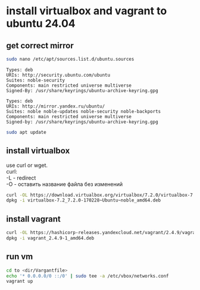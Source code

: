 # install virtualbox and vagrant to ubuntu 24.04

## get correct mirror
```bash
sudo nano /etc/apt/sources.list.d/ubuntu.sources
```
```text
Types: deb
URIs: http://security.ubuntu.com/ubuntu
Suites: noble-security
Components: main restricted universe multiverse
Signed-By: /usr/share/keyrings/ubuntu-archive-keyring.gpg

Types: deb
URIs: http://mirror.yandex.ru/ubuntu/
Suites: noble noble-updates noble-security noble-backports
Components: main restricted universe multiverse
Signed-by: /usr/share/keyrings/ubuntu-archive-keyring.gpg
```
```bash
sudo apt update
```
## install virtualbox
use curl or wget.<br>
curl:<br>
-L - redirect<br>
-O - оставить название файла без изменений
```bash
curl -OL https://download.virtualbox.org/virtualbox/7.2.0/virtualbox-7.2_7.2.0-170228~Ubuntu~noble_amd64.deb &&\
dpkg -i virtualbox-7.2_7.2.0-170228~Ubuntu~noble_amd64.deb
```
## install vagrant
```bash
curl -OL https://hashicorp-releases.yandexcloud.net/vagrant/2.4.9/vagrant_2.4.9-1_amd64.deb &&\
dpkg -i vagrant_2.4.9-1_amd64.deb
```
## run vm
```bash
cd to <dir/Vargantfile>
echo '* 0.0.0.0/0 ::/0' | sudo tee -a /etc/vbox/networks.conf
vagrant up
```